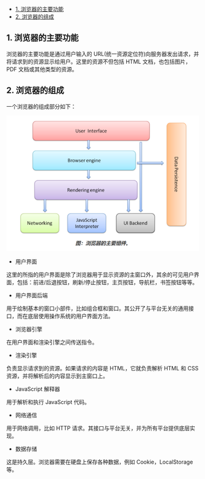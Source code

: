 - [1. 浏览器的主要功能](#1-浏览器的主要功能)
- [2. 浏览器的组成](#2-浏览器的组成)

## 1. 浏览器的主要功能

浏览器的主要功能是通过用户输入的 URL(统一资源定位符)向服务器发出请求，并将请求到的资源显示给用户。这里的资源不但包括 HTML 文档，也包括图片，PDF 文档或其他类型的资源。

## 2. 浏览器的组成

一个浏览器的组成部分如下：

![浏览器的组成](illustrations/浏览器的组成.png)

- 用户界面

这里的所指的用户界面是除了浏览器用于显示资源的主窗口外，其余的可见用户界面，包括：前进/后退按钮，刷新/停止按钮，主页按钮，导航栏，书签按钮等等。

- 用户界面后端

用于绘制基本的窗口小部件，比如组合框和窗口。其公开了与平台无关的通用接口，而在底层使用操作系统的用户界面方法。

- 浏览器引擎

在用户界面和渲染引擎之间传送指令。

- 渲染引擎

负责显示请求到的资源。如果请求的内容是 HTML，它就负责解析 HTML 和 CSS 资源，并将解析后的内容显示到主窗口上。

- JavaScript 解释器

用于解析和执行 JavaScript 代码。

- 网络通信

用于网络调用，比如 HTTP 请求。其接口与平台无关，并为所有平台提供底层实现。

- 数据存储

这是持久层。浏览器需要在硬盘上保存各种数据，例如 Cookie，LocalStorage 等。

